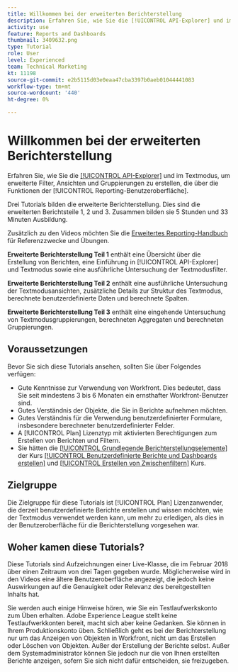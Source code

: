 ```yaml
---
title: Willkommen bei der erweiterten Berichterstellung
description: Erfahren Sie, wie Sie die [!UICONTROL API-Explorer] und im Textmodus, um erweiterte Filter, Ansichten und Gruppierungen zu erstellen, die über die Funktionen der [!UICONTROL Reporting-Benutzeroberfläche].
activity: use
feature: Reports and Dashboards
thumbnail: 3409632.png
type: Tutorial
role: User
level: Experienced
team: Technical Marketing
kt: 11198
source-git-commit: e2b5115d03e0eaa47cba3397b0aeb01044441083
workflow-type: tm+mt
source-wordcount: '440'
ht-degree: 0%

---
```


# Willkommen bei der erweiterten Berichterstellung

Erfahren Sie, wie Sie die [[!UICONTROL API-Explorer]](https://developer.adobe.com/workfront/api-explorer/) und im Textmodus, um erweiterte Filter, Ansichten und Gruppierungen zu erstellen, die über die Funktionen der [!UICONTROL Reporting-Benutzeroberfläche].

Drei Tutorials bilden die erweiterte Berichterstellung. Dies sind die erweiterten Berichtsteile 1, 2 und 3. Zusammen bilden sie 5 Stunden und 33 Minuten Ausbildung.

Zusätzlich zu den Videos möchten Sie die [Erweitertes Reporting-Handbuch](/help/assets/advanced-reporting-manual.pdf) für Referenzzwecke und Übungen.

**Erweiterte Berichterstellung Teil 1** enthält eine Übersicht über die Erstellung von Berichten, eine Einführung in [!UICONTROL API-Explorer] und Textmodus sowie eine ausführliche Untersuchung der Textmodusfilter.

**Erweiterte Berichterstellung Teil 2** enthält eine ausführliche Untersuchung der Textmodusansichten, zusätzliche Details zur Struktur des Textmodus, berechnete benutzerdefinierte Daten und berechnete Spalten.

**Erweiterte Berichterstellung Teil 3** enthält eine eingehende Untersuchung von Textmodusgruppierungen, berechneten Aggregaten und berechneten Gruppierungen.

## Voraussetzungen

Bevor Sie sich diese Tutorials ansehen, sollten Sie über Folgendes verfügen:

* Gute Kenntnisse zur Verwendung von Workfront. Dies bedeutet, dass Sie seit mindestens 3 bis 6 Monaten ein ernsthafter Workfront-Benutzer sind.
* Gutes Verständnis der Objekte, die Sie in Berichte aufnehmen möchten.
* Gutes Verständnis für die Verwendung benutzerdefinierter Formulare, insbesondere berechneter benutzerdefinierter Felder.
* A [!UICONTROL Plan] Lizenztyp mit aktivierten Berechtigungen zum Erstellen von Berichten und Filtern.
* Sie hätten die [[!UICONTROL Grundlegende Berichterstellungselemente]](https://experienceleague.adobe.com/docs/courses/using/workfront-u-1-2022-1-reporting.html) der Kurs [[!UICONTROL Benutzerdefinierte Berichte und Dashboards erstellen]](https://experienceleague.adobe.com/docs/courses/using/workfront-u-1-2022-3-reporting.html) und [[!UICONTROL Erstellen von Zwischenfiltern]](https://experienceleague.adobe.com/docs/courses/using/workfront-u-1-2022-2-reporting.html) Kurs.

## Zielgruppe

Die Zielgruppe für diese Tutorials ist [!UICONTROL Plan] Lizenzanwender, die derzeit benutzerdefinierte Berichte erstellen und wissen möchten, wie der Textmodus verwendet werden kann, um mehr zu erledigen, als dies in der Benutzeroberfläche für die Berichterstellung vorgesehen war.

## Woher kamen diese Tutorials?

Diese Tutorials sind Aufzeichnungen einer Live-Klasse, die im Februar 2018 über einen Zeitraum von drei Tagen gegeben wurde. Möglicherweise wird in den Videos eine ältere Benutzeroberfläche angezeigt, die jedoch keine Auswirkungen auf die Genauigkeit oder Relevanz des bereitgestellten Inhalts hat.

Sie werden auch einige Hinweise hören, wie Sie ein Testlaufwerkskonto zum Üben erhalten. Adobe Experience League stellt keine Testlaufwerkkonten bereit, macht sich aber keine Gedanken. Sie können in Ihrem Produktionskonto üben. Schließlich geht es bei der Berichterstellung nur um das Anzeigen von Objekten in Workfront, nicht um das Erstellen oder Löschen von Objekten. Außer der Erstellung der Berichte selbst. Außer dem Systemadministrator können Sie jedoch nur die von Ihnen erstellten Berichte anzeigen, sofern Sie sich nicht dafür entscheiden, sie freizugeben.

